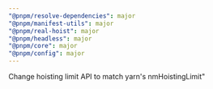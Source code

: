 ```yaml
---
"@pnpm/resolve-dependencies": major
"@pnpm/manifest-utils": major
"@pnpm/real-hoist": major
"@pnpm/headless": major
"@pnpm/core": major
"@pnpm/config": major
---
```


Change hoisting limit API to match yarn's nmHoistingLimit"
